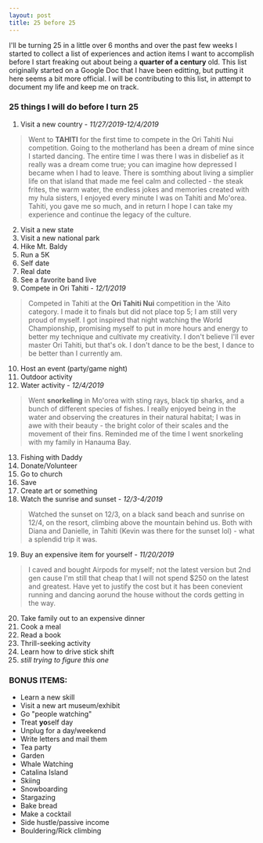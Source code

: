 ```yaml
---
layout: post
title: 25 before 25
---
```


I'll be turning 25 in a little over 6 months and over the past few weeks I started to collect a list of experiences and action items I want to accomplish before I start freaking out about being a **quarter of a century** old. This list originally started on a Google Doc that I have been editting, but putting it here seems a bit more official. I will be contributing to this list, in attempt to document my life and keep me on track.

### 25 things I will do before I turn 25 

1. Visit a new country - *11/27/2019-12/4/2019*
>Went to **TAHITI** for the first time to compete in the Ori Tahiti Nui competition. Going to the motherland has been a dream of mine since I started dancing. The entire time I was there I was in disbelief as it really was a dream come true; you can imagine how depressed I became when I had to leave. There is somthing about living a simplier life on that island that made me feel calm and collected - the steak frites, the warm water, the endless jokes and memories created with my hula sisters, I enjoyed every minute I was on Tahiti and Mo'orea. Tahiti, you gave me so much, and in return I hope I can take my experience and continue the legacy of the culture.
2. Visit a new state
3. Visit a new national park
4. Hike Mt. Baldy
5. Run a 5K
6. Self date
7. Real date
8. See a favorite band live
9. Compete in Ori Tahiti - *12/1/2019*
>Competed in Tahiti at the **Ori Tahiti Nui** competition in the 'Aito category. I made it to finals but did not place top 5; I am still very proud of myself. I got inspired that night watching the World Championship, promising myself to put in more hours and energy to better my technique and cultivate my creativity. I don't believe I'll ever master Ori Tahiti, but that's ok. I don't dance to be the best, I dance to be better than I currently am. 
10. Host an event (party/game night)
11. Outdoor activity
12. Water activity - *12/4/2019*
>Went **snorkeling** in Mo'orea with sting rays, black tip sharks, and a bunch of different species of fishes. I really enjoyed being in the water and observing the creatures in their natural habitat; I was in awe with their beauty - the bright color of their scales and the movement of their fins. Reminded me of the time I went snorkeling with my family in Hanauma Bay.
13. Fishing with Daddy 
14. Donate/Volunteer
15. Go to church
16. Save
17. Create art or something
18. Watch the sunrise and sunset - *12/3-4/2019*
>Watched the sunset on 12/3, on a black sand beach and sunrise on 12/4, on the resort, climbing above the mountain behind us. Both with Diana and Danielle, in Tahiti (Kevin was there for the sunset lol) - what a splendid trip it was.
19. Buy an expensive item for yourself - *11/20/2019*
>I caved and bought Airpods for myself; not the latest version but 2nd gen cause I'm still that cheap that I will not spend $250 on the latest and greatest. Have yet to justify the cost but it has been conevient running and dancing aorund the house without the cords getting in the way.
20. Take family out to an expensive dinner
21. Cook a meal
22. Read a book
23. Thrill-seeking activity
24. Learn how to drive stick shift
25. *still trying to figure this one*

### BONUS ITEMS:

* Learn a new skill
* Visit a new art museum/exhibit
* Go "people watching"
* Treat **yo**self day
* Unplug for a day/weekend
* Write letters and mail them
* Tea party
* Garden
* Whale Watching
* Catalina Island
* Skiing
* Snowboarding
* Stargazing
* Bake bread
* Make a cocktail
* Side hustle/passive income
* Bouldering/Rick climbing
